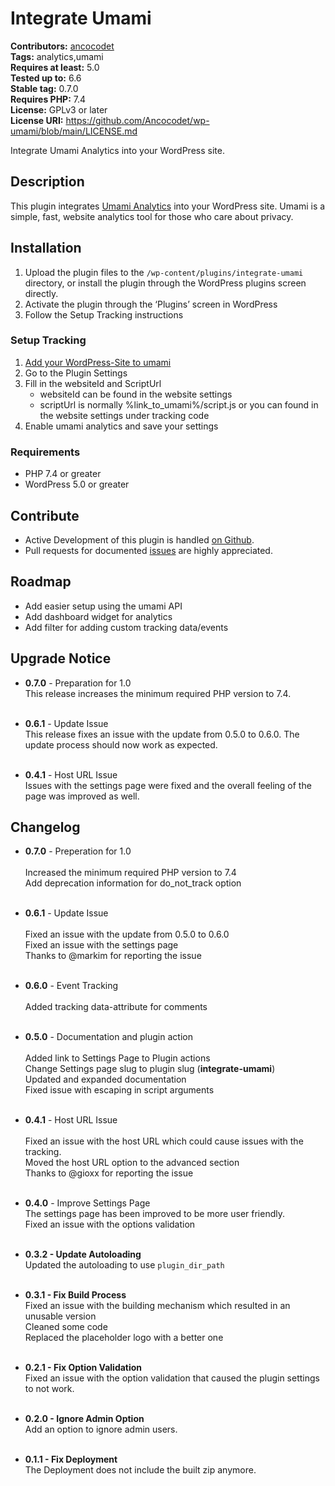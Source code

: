 # Integrate Umami #
**Contributors:** [ancocodet](https://github.com/Ancocodet) <br>
**Tags:** analytics,umami <br>
**Requires at least:** 5.0 <br>
**Tested up to:** 6.6 <br>
**Stable tag:** 0.7.0 <br>
**Requires PHP:** 7.4 <br>
**License:** GPLv3 or later <br>
**License URI:** https://github.com/Ancocodet/wp-umami/blob/main/LICENSE.md <br>

Integrate Umami Analytics into your WordPress site.

## Description ##

This plugin integrates [Umami Analytics](https://umami.is/) into your WordPress site.
Umami is a simple, fast, website analytics tool for those who care about privacy.

## Installation ##

1. Upload the plugin files to the `/wp-content/plugins/integrate-umami` directory, or install the plugin through the WordPress plugins screen directly.
2. Activate the plugin through the ‘Plugins’ screen in WordPress
3. Follow the Setup Tracking instructions

### Setup Tracking ###
1. [Add your WordPress-Site to umami](https://umami.is/docs/add-a-website)
2. Go to the Plugin Settings
3. Fill in the websiteId and ScriptUrl
   * websiteId can be found in the website settings
   * scriptUrl is normally %link_to_umami%/script.js or you can found in the website settings under tracking code
4. Enable umami analytics and save your settings

### Requirements ###
* PHP 7.4 or greater
* WordPress 5.0 or greater

## Contribute ##

* Active Development of this plugin is handled [on Github](https://github.com/Ancocodet/wp-umami).
* Pull requests for documented [issues](https://github.com/Ancocodet/wp-umami/issues) are highly appreciated.

## Roadmap ##

* Add easier setup using the umami API
* Add dashboard widget for analytics
* Add filter for adding custom tracking data/events

## Upgrade Notice ##

- **0.7.0** - Preparation for 1.0<br>
This release increases the minimum required PHP version to 7.4.
<br><br>

- **0.6.1** - Update Issue<br>
This release fixes an issue with the update from 0.5.0 to 0.6.0. The update process should now work as expected.
<br><br>

- **0.4.1** - Host URL Issue <br> 
Issues with the settings page were fixed and the overall feeling of the page was improved as well.

## Changelog ##

- **0.7.0** - Preperation for 1.0<br>
<br>Increased the minimum required PHP version to 7.4
<br>Add deprecation information for do_not_track option
<br><br>

- **0.6.1** - Update Issue<br>
<br>Fixed an issue with the update from 0.5.0 to 0.6.0
<br>Fixed an issue with the settings page
<br>Thanks to @markim for reporting the issue
<br><br>

- **0.6.0** - Event Tracking<br>
<br>Added tracking data-attribute for comments
<br><br>

- **0.5.0** - Documentation and plugin action<br>
<br>Added link to Settings Page to Plugin actions
<br>Change Settings page slug to plugin slug (**integrate-umami**)
<br>Updated and expanded documentation
<br>Fixed issue with escaping in script arguments
<br><br>

- **0.4.1** - Host URL Issue <br>
<br>Fixed an issue with the host URL which could cause issues with the tracking.
<br>Moved the host URL option to the advanced section
<br>Thanks to @gioxx for reporting the issue
<br><br>

- **0.4.0** - Improve Settings Page <br> The settings page has been improved to be more user friendly.
<br>Fixed an issue with the options validation
<br><br> 
- **0.3.2 - Update Autoloading** <br> Updated the autoloading to use `plugin_dir_path`
<br><br>
- **0.3.1 - Fix Build Process** <br> Fixed an issue with the building mechanism which resulted in an unusable version
<br>Cleaned some code
<br>Replaced the placeholder logo with a better one
<br><br>
- **0.2.1 - Fix Option Validation** <br> Fixed an issue with the option validation that caused the plugin settings to not work.
<br><br>
- **0.2.0 - Ignore Admin Option** <br> Add an option to ignore admin users.
<br><br>
- **0.1.1 - Fix Deployment** <br> The Deployment does not include the built zip anymore.
